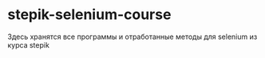# stepik-selenium-course
Здесь хранятся все программы и отработанные методы для selenium из курса stepik
